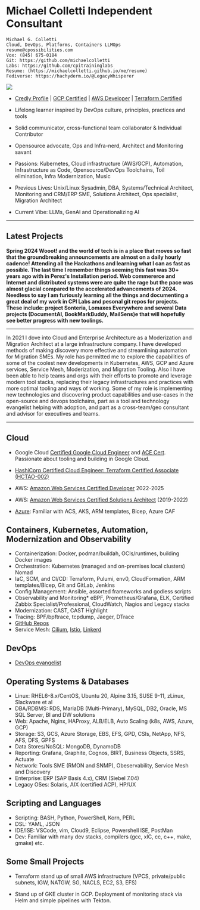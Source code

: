 # Michael Colletti Independent Consultant

```
Michael G. Colletti 
Cloud, DevOps, Platforms, Containers LLMOps  
resume@cpossibilities.com
Vox: (845) 675-0184
Git: https://github.com/michaelcolletti
Labs: https://github.com/cpitraininglabs
Resume: (https://michaelcolletti.github.io/me/resume)
Fediverse: https://hachyderm.io/@LegacyWhisperer
```
<a href="mailto:devnullid+githubcontact@gmail.com?subject=Service Query From Resume"><img src="https://img.shields.io/badge/gmail-%23DD0031.svg?&style=for-the-badge&logo=gmail&logoColor=white"/></a>

* [Credly Profile](https://www.credly.com/users/michael-colletti.a61eb176) | [GCP Certified](https://www.credly.com/badges/a528e159-4217-4873-9a27-c01ca955c5b2/public_url) | [AWS Developer](https://www.credly.com/badges/56e5f89c-0bc3-45f4-86c6-f0defdf0d2f1/public_url) | [Terraform Certified](https://www.credly.com/badges/2536a912-4668-47da-ab49-d1daf0840276/public_url)

* Lifelong learner inspired by DevOps culture, principles, practices and tools
* Solid communicator, cross-functional team collaborator & Individual Contributor
* Opensource advocate, Ops and Infra-nerd, Architect and Monitoring savant
* Passions: Kubernetes, Cloud infrastructure (AWS/GCP), Automation, Infrastructure as Code, Opensource/DevOps Toolchains, Toil elimination, Infra Modernization, Music
* Previous Lives: Unix/Linux Sysadmin, DBA, Systems/Technical Architect, Monitoring and CRM/ERP SME, Solutions Architect, Ops specialist, Migration Architect
* Current Vibe: LLMs, GenAI and Operationalizing AI
____

## Latest Projects

**Spring 2024 Wooot! and the world of tech is in a place that moves so fast that the groundbreaking announcements are almost on a daily hourly cadence! Attending all the Hackathons and learning what I can as fast as possible. The last time I remember things seeming this fast was 30+ years ago with in Perez's Installation period. Web commererce and Internet and distributed systems were are quite the rage but the pace was almost glacial compared to the accelerated advancements of 2024. Needless to say I am furiously learning all the things and documenting a great deal of my work in CPI Labs and pesonal git repos for projects. These include: project Sonteria, Lomaxes Everywhere and several Data projects (DocumentAI, BookMarkBuddy, MailSens)e that will hopefully see better progress with new toolings.**

___

In 2021 I dove into Cloud and Enterprise Architecture as a Moderization and Migration Architect at a large infrastructure company. I have developed methods of making discovery more effective and streamlining automation for Migration SMEs. My role has permitted me to explore the capabilities of some of the coolest new developments in Kubernetes, AWS, GCP and Azure services, Service Mesh, Moderization, and Migration Tooling. Also I have been able to help teams and orgs with their efforts to promote and leverage modern tool stacks, replacing their legacy infrastructures and practices with more optimal tooling and ways of working. Some of my role is implementing new technologies and discovering product capabilities and use-cases in the open-source and devops toolchains, part as a tool and technology evangelist helping with adoption, and part as a cross-team/geo consultant and advisor for executives and teams.


___

## Cloud

* Google Cloud [Certified Google Cloud Engineer](https://api.accredible.com/v1/frontend/credential_website_embed_image/badge/86758246) and [ACE Cert](https://api.accredible.com/v1/frontend/credential_website_embed_image/certificate/86758246). Passionate about tooling and building in Google Cloud. 

* [HashiCorp Certified Cloud Engineer: Terraform Certified Associate (HCTAO-002)](https://www.credly.com/badges/2d5a75b0-b7c8-4682-9149-c2fe1e3c312f/public_url)
* AWS: [Amazon Web Services Certified Developer](https://www.credly.com/badges/56e5f89c-0bc3-45f4-86c6-f0defdf0d2f1/public_url) 2022-2025
* AWS: [Amazon Web Services Certified Solutions Architect](https://www.credly.com/badges/ad3acd8d-d45a-48f5-a754-40602a58c1e4/public_url) (2019-2022)
* [Azure](https://www.credly.com/badges/750f9656-f620-41e1-9a1b-a27dcfab7ebd/public_url): Familiar with ACS, AKS, ARM templates, Bicep, Azure CAF

## Containers, Kubernetes, Automation, Modernization and Observability

* Containerization:  Docker, podman/buildah, OCIs/runtimes, building Docker images
* Orchestration: Kubernetes (managed and on-premises local clusters) Nomad 
* IaC, SCM, and CI/CD: Terraform, Pulumi, env0, CloudFormation, ARM templates/Bicep, Git and GitLab, Jenkins
* Config Management: Ansible, assorted frameworks and godless scripts
* Observability and Monitoring* eBPF, Prometheus/Grafana, ELK, Certified Zabbix Specialist/Professional, CloudWatch, Nagios and Legacy stacks
* Modernization: CAST, CAST Highlight
* Tracing: BPF/bpftrace, tcpdump, Jaeger, DTrace
* [GitHub Repos](https://github.com/michaelcolletti)
* Service Mesh: [Cilium](https://cilium.io/), [Istio](https://istio.io/), [Linkerd](https://linkerd.io/)

## DevOps

* [DevOps evangelist](https://michaelcolletti.github.io/me/devops/)

## Operating Systems & Databases

* Linux: RHEL6-8.x/CentOS, Ubuntu 20, Alpine 3.15, SUSE 9-11, zLinux, Slackware et al
* DBA/RDBMS: RDS, MariaDB (Multi-Primary), MySQL, DB2, Oracle, MS SQL Server, BI and DW solutions
* Web: Apache, Nginx, HAProxy, ALB/ELB, Auto Scaling (k8s, AWS, Azure, GCP)
* Storage: S3, GCS, Azure Storage, EBS, EFS, GPD, CSIs, NetApp, NFS, AFS, DFS, GPFS
* Data Stores/NoSQL: MongoDB, DynamoDB
* Reporting: Grafana, Graphite, Cognos, BIRT, Business Objects, SSRS, Actuate
* Network: Tools SME (RMON and SNMP), Obeservability, Service Mesh and Discovery
* Enterprise: ERP (SAP Basis 4.x), CRM (Siebel 7.04)
* Legacy OSes: Solaris, AIX (certified ACP), HP/UX

## Scripting and Languages

* Scripting: BASH, Python, PowerShell, Korn, PERL
* DSL: YAML, JSON
* IDE/ISE: VSCode, vim, Cloud9, Eclipse, Powershell ISE, PostMan
* Dev: Familiar with many dev stacks, compilers (gcc, xlC, cc, c++, make, gmake) etc.

## Some Small Projects 

* Terraform stand up of small AWS infrastructure (VPCS, private/public subnets, IGW, NATGW, SG, NACLS, EC2, S3, EFS)

* Stand up of GKE cluster in GCP. Deployment of monitoring stack via Helm and simple pipelines with Tekton. 

